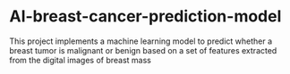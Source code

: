 # AI-breast-cancer-prediction-model
This project implements a machine learning model to predict whether a breast tumor is malignant or benign based on a set of features extracted from the digital images of breast mass
